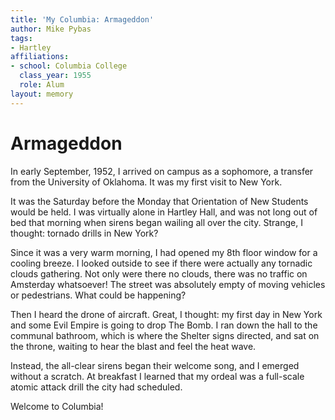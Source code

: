 ```yaml
---
title: 'My Columbia: Armageddon'
author: Mike Pybas
tags:
- Hartley
affiliations:
- school: Columbia College
  class_year: 1955
  role: Alum
layout: memory
---
```


# Armageddon

In early September, 1952, I arrived on campus as a sophomore, a transfer from the University of Oklahoma.  It was my first visit to New York.

It was the Saturday before the Monday that Orientation of New Students would be held.  I was virtually alone in Hartley Hall, and was not long out of bed that morning when sirens began wailing all over the city. Strange, I thought: tornado drills in New York?

Since it was a very warm morning, I had opened my 8th floor window for a cooling breeze.  I looked outside to see if there were actually any tornadic clouds gathering.  Not only were there no clouds, there was no traffic on Amsterday whatsoever!  The street was absolutely empty of moving vehicles or pedestrians. What could be happening?

Then I heard the drone of aircraft.  Great, I thought: my first day in New York and some Evil Empire is going to drop The Bomb.  I ran down the hall to the communal bathroom, which is where the Shelter signs directed, and sat on the throne, waiting to hear the blast and feel the heat wave.

Instead, the all-clear sirens began their welcome song, and I emerged without a scratch.  At breakfast I learned that my ordeal was a full-scale atomic attack drill the city had scheduled.

Welcome to Columbia!

